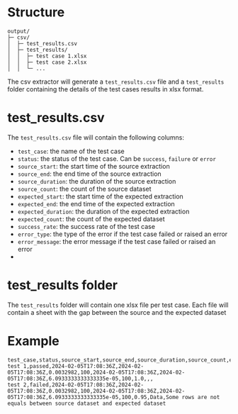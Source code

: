 # Structure
```
output/
├─ csv/
│  ├─ test_results.csv
│  ├─ test_results/
│  │  ├─ test case 1.xlsx
│  │  ├─ test case 2.xlsx
│  │  └─ ...
```

The csv extractor will generate a `test_results.csv` file and a `test_results` folder containing the details of the test cases results in xlsx format.

# test_results.csv
The `test_results.csv` file will contain the following columns:
- `test_case`: the name of the test case
- `status`: the status of the test case. Can be `success`, `failure` or `error`
- `source_start`: the start time of the source extraction
- `source_end`: the end time of the source extraction
- `source_duration`: the duration of the source extraction
- `source_count`: the count of the source dataset
- `expected_start`: the start time of the expected extraction
- `expected_end`: the end time of the expected extraction
- `expected_duration`: the duration of the expected extraction
- `expected_count`: the count of the expected dataset
- `success_rate`: the success rate of the test case
- `error_type`: the type of the error if the test case failed or raised an error
- `error_message`: the error message if the test case failed or raised an error
- 
# test_results folder
The `test_results` folder will contain one xlsx file per test case. Each file will contain a sheet with the gap between the source and the expected dataset

# Example
``` csv
test_case,status,source_start,source_end,source_duration,source_count,expected_start,expected_end,expected_duration,expected_count,success_rate,error_type,error_message
test 1,passed,2024-02-05T17:08:36Z,2024-02-05T17:08:36Z,0.0032982,100,2024-02-05T17:08:36Z,2024-02-05T17:08:36Z,6.0933333333333335e-05,100,1.0,,,
test 2,failed,2024-02-05T17:08:36Z,2024-02-05T17:08:36Z,0.0032982,100,2024-02-05T17:08:36Z,2024-02-05T17:08:36Z,6.0933333333333335e-05,100,0.95,Data,Some rows are not equals between source dataset and expected dataset
```